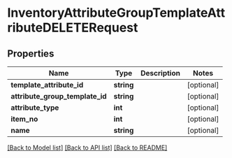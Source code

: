 # InventoryAttributeGroupTemplateAttributeDELETERequest

## Properties
Name | Type | Description | Notes
------------ | ------------- | ------------- | -------------
**template_attribute_id** | **string** |  | [optional] 
**attribute_group_template_id** | **string** |  | [optional] 
**attribute_type** | **int** |  | [optional] 
**item_no** | **int** |  | [optional] 
**name** | **string** |  | [optional] 

[[Back to Model list]](../README.md#documentation-for-models) [[Back to API list]](../README.md#documentation-for-api-endpoints) [[Back to README]](../README.md)


